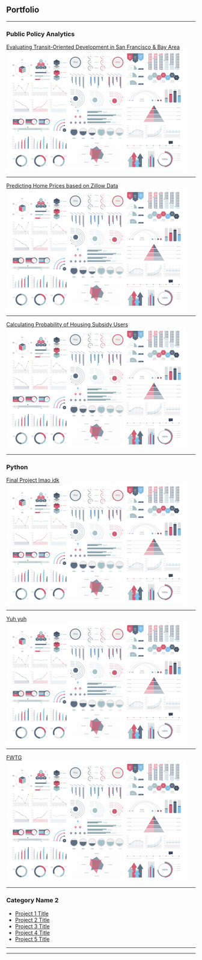 ## Portfolio

---

### Public Policy Analytics 

[Evaluating Transit-Oriented Development in San Francisco & Bay Area](/projects/TODAssignment_Kapuvari.html)
<img src="images/dummy_thumbnail.jpg?raw=true"/>

---
[Predicting Home Prices based on Zillow Data](/projects/MidtermAssignment.html)
<img src="images/dummy_thumbnail.jpg?raw=true"/>

---
[Calculating Probability of Housing Subsidy Users](/projects/TargetingaHousingSubsidyKapuvari.html)
<img src="images/dummy_thumbnail.jpg?raw=true"/>

---

### Python

[Final Project lmao idk](/projects/TODAssignment_Kapuvari.html)
<img src="images/dummy_thumbnail.jpg?raw=true"/>

---
[Yuh yuh](/projects/MidtermAssignment.html)
<img src="images/dummy_thumbnail.jpg?raw=true"/>

---
[FWTG](/projects/TargetingaHousingSubsidyKapuvari.html)
<img src="images/dummy_thumbnail.jpg?raw=true"/>

---

### Category Name 2

- [Project 1 Title](http://example.com/)
- [Project 2 Title](http://example.com/)
- [Project 3 Title](http://example.com/)
- [Project 4 Title](http://example.com/)
- [Project 5 Title](http://example.com/)

---




---



